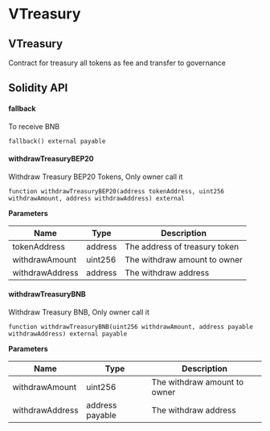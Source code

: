 # VTreasury

## VTreasury

Contract for treasury all tokens as fee and transfer to governance

## Solidity API

#### fallback

To receive BNB

```solidity
fallback() external payable
```



#### withdrawTreasuryBEP20

Withdraw Treasury BEP20 Tokens, Only owner call it

```solidity
function withdrawTreasuryBEP20(address tokenAddress, uint256 withdrawAmount, address withdrawAddress) external
```

**Parameters**

| Name            | Type    | Description                   |
| --------------- | ------- | ----------------------------- |
| tokenAddress    | address | The address of treasury token |
| withdrawAmount  | uint256 | The withdraw amount to owner  |
| withdrawAddress | address | The withdraw address          |



#### withdrawTreasuryBNB

Withdraw Treasury BNB, Only owner call it

```solidity
function withdrawTreasuryBNB(uint256 withdrawAmount, address payable withdrawAddress) external payable
```

**Parameters**

| Name            | Type            | Description                  |
| --------------- | --------------- | ---------------------------- |
| withdrawAmount  | uint256         | The withdraw amount to owner |
| withdrawAddress | address payable | The withdraw address         |

